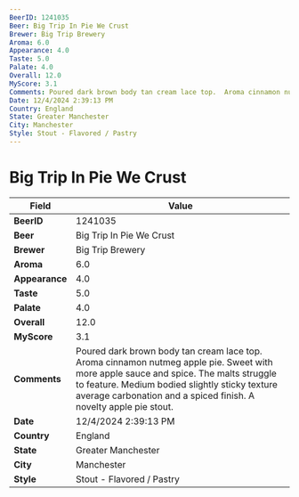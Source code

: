```yaml
---
BeerID: 1241035
Beer: Big Trip In Pie We Crust
Brewer: Big Trip Brewery
Aroma: 6.0
Appearance: 4.0
Taste: 5.0
Palate: 4.0
Overall: 12.0
MyScore: 3.1
Comments: Poured dark brown body tan cream lace top.  Aroma cinnamon nutmeg apple pie.  Sweet with more apple sauce and spice. The malts struggle to feature. Medium bodied slightly sticky texture average carbonation and a spiced finish. A novelty apple pie stout.
Date: 12/4/2024 2:39:13 PM
Country: England
State: Greater Manchester
City: Manchester
Style: Stout - Flavored / Pastry
---
```


# Big Trip In Pie We Crust

| Field         | Value |
|---------------|-------|
| **BeerID** | 1241035 |
| **Beer** | Big Trip In Pie We Crust |
| **Brewer** | Big Trip Brewery |
| **Aroma** | 6.0 |
| **Appearance** | 4.0 |
| **Taste** | 5.0 |
| **Palate** | 4.0 |
| **Overall** | 12.0 |
| **MyScore** | 3.1 |
| **Comments** | Poured dark brown body tan cream lace top.  Aroma cinnamon nutmeg apple pie.  Sweet with more apple sauce and spice. The malts struggle to feature. Medium bodied slightly sticky texture average carbonation and a spiced finish. A novelty apple pie stout. |
| **Date** | 12/4/2024 2:39:13 PM |
| **Country** | England |
| **State** | Greater Manchester |
| **City** | Manchester |
| **Style** | Stout - Flavored / Pastry |
